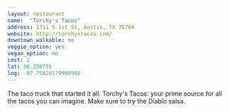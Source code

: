 ```yaml
---
layout: restaurant
name:  "Torchy's Tacos"
address: 1311 S 1st St, Austin, TX 78704
website: http://torchystacos.com/
downtown_walkable: no
veggie_option: yes
vegan_option: no
cost: 2
lat: 30.250755
lng: -97.75429179999998
---
```


The taco truck that started it all. Torchy's Tacos: your prime source for all the tacos you can imagine. Make sure to try the Diablo salsa.
